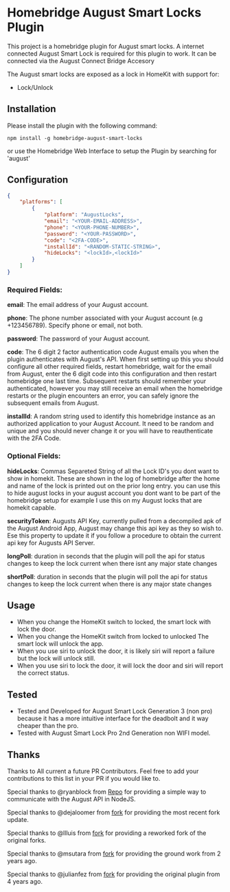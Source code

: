 
# Homebridge August Smart Locks Plugin

This project is a homebridge plugin for August smart locks.
A internet connected August Smart Lock is required for this plugin to work.
It can be connected via the August Connect Bridge Accesory

The August smart locks are exposed as a lock in HomeKit with support for:
- Lock/Unlock

## Installation

Please install the plugin with the following command:

```
npm install -g homebridge-august-smart-locks
```

or use the Homebridge Web Interface to setup the Plugin by searching for 'august'

## Configuration

```json
{
    "platforms": [
        {
            "platform": "AugustLocks",
            "email": "<YOUR-EMAIL-ADDRESS>",
            "phone": "<YOUR-PHONE-NUMBER>",
            "password": "<YOUR-PASSWORD>",
            "code": "<2FA-CODE>",
            "installId": "<RANDOM-STATIC-STRING>",
            "hideLocks": "<lockId>,<lockId>"
        }
    ]
}
```

### Required Fields:

**email**: The email address of your August account.

**phone**: The phone number associated with your August account (e.g +123456789). Specify phone or email, not both. 

**password**: The password of your August account.

**code**: The 6 digit 2 factor authentication code August emails you when the plugin authenticates with August's API. When first setting up this you should configure all other required fields, restart homebridge, wait for the email from August, enter the 6 digit code into this configuration and then restart homebridge one last time. Subsequent restarts should remember your authenticated, however you may still receive an email when the homebridge restarts or the plugin encounters an error, you can safely ignore the subsequent emails from August.

**installId**: A random string used to identify this homebridge instance as an authorized application to your August Account. It need to be random and unique and you should never change it or you will have to reauthenticate with the 2FA Code.

### Optional Fields:

**hideLocks**: Commas Separeted String of all the Lock ID's you dont want to show in homekit. These are shown in the log of homebridge after the home and name of the lock is printed out on the prior long entry. you can use this to hide august locks in your august account you dont want to be part of the homebridge setup for example I use this on my August locks that are homekit capable.

**securityToken**: Augusts API Key, currently pulled from a decompiled apk of the August Android App, August may change this api key as they so wish to. Ese this property to update it if you follow a procedure to obtain the current api key for Augusts API Server.

**longPoll**: duration in seconds that the plugin will poll the api for status changes to keep the lock current when there isnt any major state changes

**shortPoll**: duration in seconds that the plugin will poll the api for status changes to keep the lock current when there is any major state changes


## Usage

* When you change the HomeKit switch to locked, the smart lock with lock the door.
* When you change the HomeKit switch from locked to unlocked The smart lock will unlock the app.
* When you use siri to unlock the door, it is likely siri will report a failure but the lock will unlock still.
* When you use siri to lock the door, it will lock the door and siri will report the correct status.

## Tested

* Tested and Developed for August Smart Lock Generation 3 (non pro) because it has a more intuitive interface for the deadbolt and it way cheaper than the pro.
* Tested with August Smart Lock Pro 2nd Generation non WIFI model.

## Thanks

Thanks to All current a future PR Contributors. Feel free to add your contributions to this list in your PR if you would like to.

Special thanks to @ryanblock from [Repo](https://github.com/ryanblock/august-connect) for providing a simple way to communicate with the August API in NodeJS.

Special thanks to @dejaloomer from [fork](https://github.com/dejaloomer/homebridge-augustlock) for providing the most recent fork update.

Special thanks to @llluis from [fork](https://github.com/llluis/homebridge-augustlock) for providing a reworked fork of the original forks.

Special thanks to @msutara from [fork](https://github.com/msutara/homebridge-augustlock2) for providing the ground work from 2 years ago.

Special thanks to @julianfez from [fork](https://github.com/julianfez/homebridge-augustlock2) for providing the original plugin from 4 years ago.
